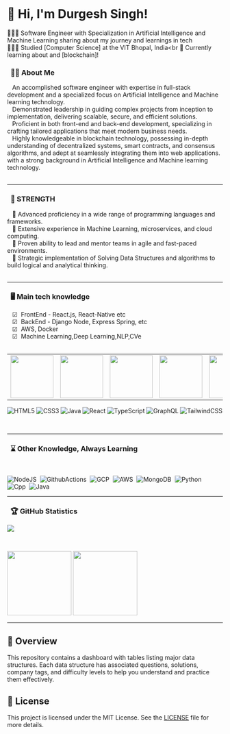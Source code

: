 <!-- Level 3: Add custom code -->

# 👋 Hi, I'm Durgesh Singh!
👩🏻‍💻 Software Engineer with Specialization in Artificial Intelligence and Machine Learning sharing about my journey and learnings in tech<br/>
👩🏻‍🎓 Studied [Computer Science] at the VIT Bhopal, India<br
💭 Currently learning about  and [blockchain]!<br/>


### &nbsp; 🕵🏻 About Me

&nbsp;&nbsp; An accomplished software engineer with expertise in full-stack development and a specialized focus on Artificial Intelligence and Machine learning technology. <br>&nbsp;&nbsp; Demonstrated leadership in guiding complex projects from inception to implementation, delivering scalable, secure, and efficient solutions. <br>&nbsp;&nbsp; Proficient in both front-end and back-end development, specializing in crafting tailored applications that meet modern business needs. <br>&nbsp;&nbsp; Highly knowledgeable in blockchain technology, possessing in-depth understanding of decentralized systems, smart contracts, and consensus algorithms, and adept at seamlessly integrating them into web applications. <br>
with a strong background in Artificial Intelligence and Machine learning technology. <br><br> 

<hr/>

### &nbsp; 🌟 STRENGTH
&nbsp;&nbsp;&nbsp;🔹 Advanced proficiency in a wide range of programming languages and frameworks.<br>
&nbsp;&nbsp;&nbsp;🔹 Extensive experience in Machine Learning, microservices, and cloud computing.<br>
&nbsp;&nbsp;&nbsp;🔹 Proven ability to lead and mentor teams in agile and fast-paced environments.<br>
&nbsp;&nbsp;&nbsp;🔹 Strategic implementation of Solving Data Structures and algorithms to build logical and analytical thinking.<br><br>

<hr/>

### &nbsp; 🖥️ Main tech knowledge
&nbsp;&nbsp;&nbsp;☑  FrontEnd - React.js, React-Native etc<br>
&nbsp;&nbsp;&nbsp;☑  BackEnd - Django Node, Express Spring, etc<br>
&nbsp;&nbsp;&nbsp;☑  AWS, Docker<br>
&nbsp;&nbsp;&nbsp;☑  Machine Learning,Deep Learning,NLP,CVe<br><br>
 
<table>
  <tr>
    <td><img src="https://cdn.iconscout.com/icon/free/png-64/react-3-1175109.png" width="100"></td>
    <td><img src="https://cdn.iconscout.com/icon/free/png-64/vue-282497.png" width="100"></td>
    <td><img src="https://cdn.iconscout.com/icon/free/png-64/node-js-1174925.png" width="100"></td>
    <td><img src="https://cdn.iconscout.com/icon/free/png-64/javascript-24-1174950.png" width="100"></td>
    <td><img src="https://cdn.iconscout.com/icon/free/png-64/github-170-1175028.png" width="100"></td>
    <td><img src="https://cdn.iconscout.com/icon/free/png-64/mysql-18-1174938.png" width="100"></td>
    <td><img src="https://cdn.iconscout.com/icon/free/png-64/java-59-1174952.png" width="100"></td>
    <td><img src="https://cdn.iconscout.com/icon/free/png-64/html5-2474805-2056091.png" width="100"></td>
    <td><img src="https://cdn.iconscout.com/icon/free/png-64/visualstudio-1-1174964.png" width="100"></td>
    <td><img src="https://cdn.iconscout.com/icon/free/png-64/django-11-1175036.png" width="100"></td>
    <td><img src="https://cdn.iconscout.com/icon/free/png-128/mongodb-4-1175139.png" width="100"></td>
    <td><img src="https://cdn.iconscout.com/icon/free/png-64/python-2-226051.png" width="100"></td>
    <td><img src="https://cdn.iconscout.com/icon/free/png-64/typescript-1174965.png" width="100"></td>
    <td><img src="https://cdn.iconscout.com/icon/free/png-64/pycharm-1175008.png" width="100"></td>
  </tr>
</table>

![HTML5](https://img.shields.io/badge/html5-%23E34F26.svg?style=for-the-badge&logo=html5&logoColor=white)
![CSS3](https://img.shields.io/badge/css3-%231572B6.svg?style=for-the-badge&logo=css3&logoColor=white)
![Java](https://img.shields.io/badge/java-%23ED8B00.svg?style=for-the-badge&logo=openjdk&logoColor=white)
![React](https://img.shields.io/badge/react-%2320232a.svg?style=for-the-badge&logo=react&logoColor=%2361DAFB)
![TypeScript](https://img.shields.io/badge/typescript-%23007ACC.svg?style=for-the-badge&logo=typescript&logoColor=white)
![GraphQL](https://img.shields.io/badge/-GraphQL-E10098?style=for-the-badge&logo=graphql&logoColor=white)
![TailwindCSS](https://img.shields.io/badge/tailwindcss-%2338B2AC.svg?style=for-the-badge&logo=tailwind-css&logoColor=white)

<br>
<hr/>

### &nbsp; ⌛ Other Knowledge, Always Learning
  <br/>

![NodeJS](https://img.shields.io/badge/NODEJS-339933.svg?&style=flat&logo=node.js&logoColor=white)&nbsp;
![GithubActions](https://img.shields.io/badge/GITHUB%20ACTIONS-2088FF.svg?&style=flat&logo=github-actions&logoColor=white)&nbsp;
![GCP](https://img.shields.io/badge/GOOGLE%20CLOUD%20PLATAFORM-4285F4.svg?&style=flat&logo=google-cloud&logoColor=white)&nbsp;
![AWS](https://img.shields.io/badge/AMAZON%20AWS-232F3E.svg?&style=flat&logo=amazon-aws&logoColor=white)&nbsp;
![MongoDB](https://img.shields.io/badge/MONGODB-47A248.svg?&style=flat&logo=mongodb&logoColor=white)&nbsp;
![Python](https://img.shields.io/badge/PYTHON-3776AB.svg?&style=flat&logo=python&logoColor=white)&nbsp;
![Cpp](https://img.shields.io/badge/C++-00599C.svg?&style=flat&logo=c%2B%2B&logoColor=white)&nbsp;
![Java](https://img.shields.io/badge/Java-ED8B00.svg?&style=flat&logo=java&logoColor=white)&nbsp;
<br>
<hr/>

### &nbsp; 🏆 GitHub Statistics

<!-- GitHub stats from https://github.com/anuraghazra/github-readme-stats -->
![](https://github-readme-stats.vercel.app/api?username=xsol05&theme=radical&hide_border=false&include_all_commits=true&count_private=true)<br/>

  <br/>
    <p align="centre">
        <img height="150px" src="https://github-readme-streak-stats.herokuapp.com/?user=durgesh2411&hide_border=true&theme=nightowl" />
        <img height="150px" src="https://github-readme-stats.vercel.app/api/top-langs/?username=durgesh2411&hide=html&hide_title=true&hide_border=true&layout=compact&langs_count=8&theme=nightowl" />

<hr/>



## 📝 Overview

This repository contains a dashboard with tables listing major data structures. Each data structure has associated questions, solutions, company tags, and difficulty levels to help you understand and practice them effectively.


## 📜 License

This project is licensed under the MIT License. See the [LICENSE](LICENSE) file for more details.
